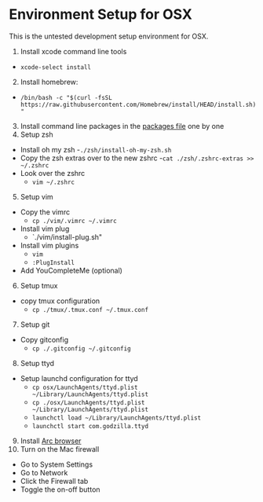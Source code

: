 # Environment Setup for OSX

This is the untested development setup environment for OSX.

 1. Install xcode command line tools
   - `xcode-select install`
 2. Install homebrew:
   - `/bin/bash -c "$(curl -fsSL https://raw.githubusercontent.com/Homebrew/install/HEAD/install.sh)"`
 3. Install command line packages in the [packages file](os-packages) one by one
 4. Setup zsh
   - Install oh my zsh
     -`./zsh/install-oh-my-zsh.sh`
   - Copy the zsh extras over to the new zshrc
     -`cat ./zsh/.zshrc-extras >> ~/.zshrc`
   - Look over the zshrc
     - `vim ~/.zshrc`
 5. Setup vim
   - Copy the vimrc
     - `cp ./vim/.vimrc ~/.vimrc`
   - Install vim plug
     - `./vim/install-plug.sh"
   - Install vim plugins
     - `vim`
     - `:PlugInstall`
   - Add YouCompleteMe (optional)
 6. Setup tmux
   - copy tmux configuration
     - `cp ./tmux/.tmux.conf ~/.tmux.conf`
 7. Setup git
   - Copy gitconfig
     - `cp ./.gitconfig ~/.gitconfig`
 8. Setup ttyd
   - Setup launchd configuration for ttyd
     - `cp osx/LaunchAgents/ttyd.plist ~/Library/LaunchAgents/ttyd.plist`
     - `cp ./osx/LaunchAgents/ttyd.plist ~/Library/LaunchAgents/ttyd.plist`
     - `launchctl load ~/Library/LaunchAgents/ttyd.plist`
     - `launchctl start com.godzilla.ttyd`
 9. Install [Arc browser](https://arc.net/)
 10. Turn on the Mac firewall
   - Go to System Settings
   - Go to Network
   - Click the Firewall tab
   - Toggle the on-off button
